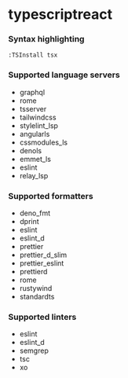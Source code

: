 <!--- THIS DOCUMENT IS AUTOMATICALLY GENERATED, DON'T EDIT IT -->
# typescriptreact

### Syntax highlighting

```vim
:TSInstall tsx
```

### Supported language servers

- graphql
- rome
- tsserver
- tailwindcss
- stylelint_lsp
- angularls
- cssmodules_ls
- denols
- emmet_ls
- eslint
- relay_lsp

### Supported formatters

- deno_fmt
- dprint
- eslint
- eslint_d
- prettier
- prettier_d_slim
- prettier_eslint
- prettierd
- rome
- rustywind
- standardts

### Supported linters

- eslint
- eslint_d
- semgrep
- tsc
- xo
